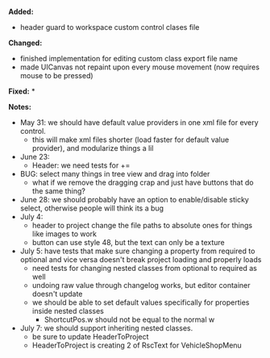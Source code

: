 **Added:**
* header guard to workspace custom control clases file

**Changed:**
* finished implementation for editing custom class export file name
* made UICanvas not repaint upon every mouse movement (now requires mouse to be pressed)

**Fixed:**
* 

**Notes:**
* May 31: we should have default value providers in one xml file for every control.
    * this will make xml files shorter (load faster for default value provider), and modularize things a lil
* June 23:
    - Header: we need tests for +=
* BUG: select many things in tree view and drag into folder
    * what if we remove the dragging crap and just have buttons that do the same thing?
* June 28: we should probably have an option to enable/disable sticky select, otherwise people will think its a bug
* July 4:
    * header to project change the file paths to absolute ones for things like images to work
    * button can use style 48, but the text can only be a texture
* July 5: have tests that make sure changing a property from required to optional and vice versa doesn't break project loading and properly loads
    * need tests for changing nested classes from optional to required as well
    * undoing raw value through changelog works, but editor container doesn't update
    * we should be able to set default values specifically for properties inside nested classes
        * ShortcutPos.w should not be equal to the normal w
* July 7: we should support inheriting nested classes.
    * be sure to update HeaderToProject
    * HeaderToProject is creating 2 of RscText for VehicleShopMenu